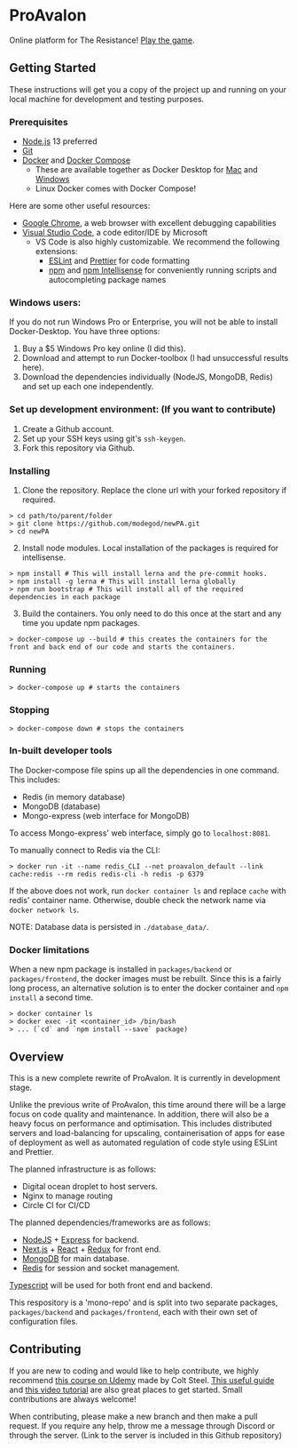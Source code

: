 # ProAvalon

Online platform for The Resistance! [Play the game](https://www.ProAvalon.com).

## Getting Started

These instructions will get you a copy of the project up and running on your local machine for development and testing purposes.

### Prerequisites

- [Node.js](https://nodejs.org/en/) 13 preferred
- [Git](https://git-scm.com/)
- [Docker](https://docs.docker.com/) and [Docker Compose](https://docs.docker.com/compose/)
  - These are available together as Docker Desktop for [Mac](https://docs.docker.com/docker-for-mac/install/) and [Windows](https://docs.docker.com/docker-for-windows/install/)
  - Linux Docker comes with Docker Compose!

Here are some other useful resources:

- [Google Chrome](https://www.google.com/chrome/), a web browser with excellent debugging capabilities
- [Visual Studio Code](https://code.visualstudio.com/), a code editor/IDE by Microsoft
  - VS Code is also highly customizable. We recommend the following extensions:
    - [ESLint](https://marketplace.visualstudio.com/items?itemName=dbaeumer.vscode-eslint) and [Prettier](https://marketplace.visualstudio.com/items?itemName=esbenp.prettier-vscode) for code formatting
    - [npm](https://marketplace.visualstudio.com/items?itemName=eg2.vscode-npm-script) and [npm Intellisense](https://marketplace.visualstudio.com/items?itemName=christian-kohler.npm-intellisense) for conveniently running scripts and autocompleting package names

### Windows users:

If you do not run Windows Pro or Enterprise, you will not be able to install Docker-Desktop. You have three options:

1. Buy a \$5 Windows Pro key online (I did this).
2. Download and attempt to run Docker-toolbox (I had unsuccessful results here).
3. Download the dependencies individually (NodeJS, MongoDB, Redis) and set up each one independently.

### Set up development environment: (If you want to contribute)

1. Create a Github account.
2. Set up your SSH keys using git's `ssh-keygen`.
3. Fork this repository via Github.

### Installing

1. Clone the repository. Replace the clone url with your forked repository if required.

```
> cd path/to/parent/folder
> git clone https://github.com/modegod/newPA.git
> cd newPA 
```

2. Install node modules. Local installation of the packages is required for intellisense.

```
> npm install # This will install lerna and the pre-commit hooks.
> npm install -g lerna # This will install lerna globally
> npm run bootstrap # This will install all of the required dependencies in each package
```

3. Build the containers. You only need to do this once at the start and any time you update npm packages.

```
> docker-compose up --build # this creates the containers for the front and back end of our code and starts the containers.
```

### Running

```
> docker-compose up # starts the containers
```

### Stopping

```
> docker-compose down # stops the containers
```

### In-built developer tools

The Docker-compose file spins up all the dependencies in one command.
This includes:

- Redis (in memory database)
- MongoDB (database)
- Mongo-express (web interface for MongoDB)

To access Mongo-express' web interface, simply go to `localhost:8081`.

To manually connect to Redis via the CLI:

```
> docker run -it --name redis_CLI --net proavalon_default --link cache:redis --rm redis redis-cli -h redis -p 6379
```

If the above does not work, run `docker container ls` and replace `cache` with redis' container name. Otherwise, double check the network name via `docker network ls`.

NOTE: Database data is persisted in `./database_data/`.

### Docker limitations

When a new npm package is installed in `packages/backend` or `packages/frontend`, the docker images must be rebuilt. Since this is a fairly long process, an alternative solution is to enter the docker container and `npm install` a second time.

```
> docker container ls
> docker exec -it <container_id> /bin/bash
> ... (`cd` and `npm install --save` package)
```

## Overview

This is a new complete rewrite of ProAvalon. It is currently in development stage.

Unlike the previous write of ProAvalon, this time around there will be a large focus on code quality and maintenance. In addition, there will also be a heavy focus on performance and optimisation. This includes distributed servers and load-balancing for upscaling, containerisation of apps for ease of deployment as well as automated regulation of code style using ESLint and Prettier.

The planned infrastructure is as follows:

- Digital ocean droplet to host servers.
- Nginx to manage routing
- Circle CI for CI/CD

The planned dependencies/frameworks are as follows:

- [NodeJS](https://nodejs.org/en/) + [Express](https://expressjs.com/) for backend.
- [Next.js](https://nextjs.org/) + [React](https://reactjs.org/) + [Redux](https://redux.js.org/) for front end.
- [MongoDB](https://www.mongodb.com/) for main database.
- [Redis](https://redis.io/) for session and socket management.

[Typescript](https://www.typescriptlang.org/) will be used for both front end and backend.

This respository is a 'mono-repo' and is split into two separate packages, `packages/backend` and `packages/frontend`, each with their own set of configuration files.

## Contributing

If you are new to coding and would like to help contribute, we highly recommend [this course on Udemy](https://www.udemy.com/the-web-developer-bootcamp/) made by Colt Steel. [This useful guide](https://github.com/firstcontributions/first-contributions) and [this video tutorial](https://egghead.io/courses/how-to-contribute-to-an-open-source-project-on-github) are also great places to get started. Small contributions are always welcome!

When contributing, please make a new branch and then make a pull request. If you require any help, throw me a message through Discord or through the server. (Link to the server is included in this Github repository)
